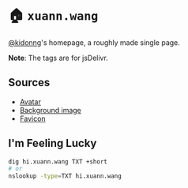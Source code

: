 # 🏠 `xuann.wang`

[@kidonng](https://github.com/kidonng)'s homepage, a roughly made single page.

**Note**: The tags are for jsDelivr.

## Sources

- [Avatar](https://twitter.com/moritz6011/status/1403943859898310659/photo/1)
- [Background image](https://trace.moe/?mute&url=https://cdn.jsdelivr.net/gh/kidonng/xuann.wang@0.0.4/static/bg.webp)
- [Favicon](https://www.pixiv.net/artworks/22779959)

## I'm Feeling Lucky

```sh
dig hi.xuann.wang TXT +short
# or
nslookup -type=TXT hi.xuann.wang
```

